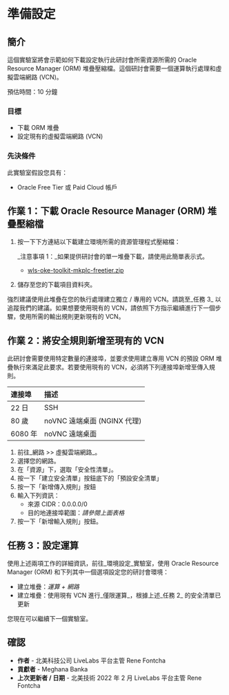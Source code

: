 # 準備設定

## 簡介

這個實驗室將會示範如何下載設定執行此研討會所需資源所需的 Oracle Resource Manager (ORM) 堆疊壓縮檔。這個研討會需要一個運算執行處理和虛擬雲端網路 (VCN)。

預估時間：10 分鐘

### 目標

*   下載 ORM 堆疊
*   設定現有的虛擬雲端網路 (VCN)

### 先決條件

此實驗室假設您具有：

*   Oracle Free Tier 或 Paid Cloud 帳戶

## 作業 1：下載 Oracle Resource Manager (ORM) 堆疊壓縮檔

1.  按一下下方連結以下載建立環境所需的資源管理程式壓縮檔：
    
    _注意事項 1：_如果提供研討會的單一堆疊下載，請使用此簡單表示式。
    
    *   [wls-oke-toolkit-mkplc-freetier.zip](https://objectstorage.us-ashburn-1.oraclecloud.com/p/bh1LaVd0DpYAVbAcrL4k-Y1WLC-KAEo117Msw7P2kN-xvNOWGaVcGtjxnkBVumb8/n/natdsecurity/b/stack/o/wls-oke-toolkit-mkplc-freetier.zip)
2.  儲存至您的下載項目資料夾。
    

強烈建議使用此堆疊在您的執行處理建立獨立 / 專用的 VCN。請跳至_任務 3_ 以追蹤我們的建議。如果想要使用現有的 VCN，請依照下方指示繼續進行下一個步驟，使用所需的輸出規則更新現有的 VCN。

## 作業 2：將安全規則新增至現有的 VCN

此研討會需要使用特定數量的連接埠，並要求使用建立專用 VCN 的預設 ORM 堆疊執行來滿足此要求。若要使用現有的 VCN，必須將下列連接埠新增至傳入規則。

| 連接埠 | 描述 |
| :-- | :-- |
| 22 日 | SSH |
| 80 歲 | noVNC 遠端桌面 (NGINX 代理) |
| 6080 年 | noVNC 遠端桌面 |

1.  前往_網路 >> 虛擬雲端網路_。
2.  選擇您的網路。
3.  在「資源」下，選取「安全性清單」。
4.  按一下「建立安全清單」按鈕底下的「預設安全清單」
5.  按一下「新增傳入規則」按鈕
6.  輸入下列資訊：
    *   來源 CIDR：0.0.0.0/0
    *   目的地連接埠範圍：_請參閱上面表格_
7.  按一下「新增輸入規則」按鈕。

## 任務 3：設定運算

使用上述兩項工作的詳細資訊，前往_環境設定_實驗室，使用 Oracle Resource Manager (ORM) 和下列其中一個選項設定您的研討會環境：

*   建立堆疊：_運算 + 網路_
*   建立堆疊：使用現有 VCN 進行_僅限運算_，根據上述_任務 2_ 的安全清單已更新

您現在可以繼續下一個實驗室。

## 確認

*   **作者** - 北美科技公司 LiveLabs 平台主管 Rene Fontcha
*   **貢獻者** - Meghana Banka
*   **上次更新者 / 日期** - 北美技術 2022 年 2 月 LiveLabs 平台主管 Rene Fontcha